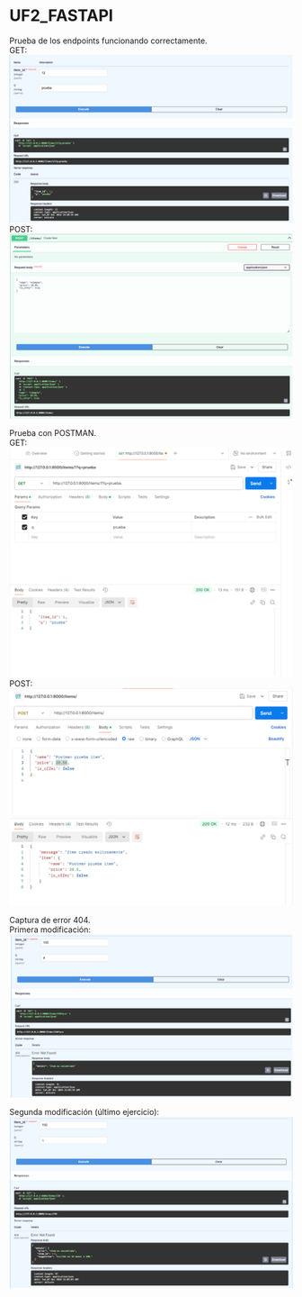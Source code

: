 # UF2_FASTAPI
Prueba de los endpoints funcionando correctamente.<br>
GET:
![Captura_prueba_swagger](ACTIVITAT_8/img/swagger.png/)
POST:
![Captura_prueba_swagger](ACTIVITAT_8/img/swagger1.png/)

Prueba con POSTMAN.<br>
GET:
![postman](ACTIVITAT_8/img/postman.png/)
POST:
![postman](ACTIVITAT_8/img/postman1.png/)

Captura de error 404.<br>
Primera modificación:
![postman](ACTIVITAT_8/img/404.png/)

Segunda modificación (último ejercicio):
![postman](ACTIVITAT_8/img/404_2.png/)
